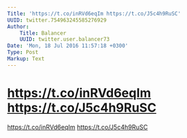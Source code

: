 ```yaml
---
Title: 'https://t.co/inRVd6eqIm https://t.co/J5c4h9RuSC'
UUID: twitter.754963245585276929
Author:
    Title: Balancer
    UUID: twitter.user.balancer73
Date: 'Mon, 18 Jul 2016 11:57:18 +0300'
Type: Post
Markup: Text
---
```


# https://t.co/inRVd6eqIm https://t.co/J5c4h9RuSC

https://t.co/inRVd6eqIm https://t.co/J5c4h9RuSC